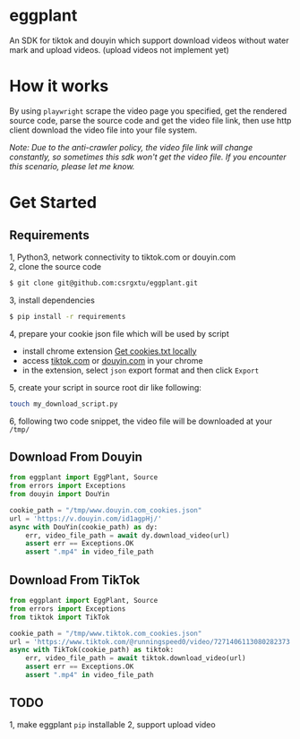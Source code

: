 # eggplant
An SDK for tiktok and douyin which support download videos without water mark and upload videos. (upload videos not implement yet)

# How it works
By using `playwright` scrape the video page you specified, get the rendered source code, parse the source code and get the video file link, then use http client download the video file into your file system.  

*Note: Due to the anti-crawler policy, the video file link will change constantly, so sometimes this sdk won't get the video file. If you encounter this scenario, please let me know.*

# Get Started
## Requirements
1, Python3, network connectivity to tiktok.com or douyin.com  
2, clone the source code
```Bash
$ git clone git@github.com:csrgxtu/eggplant.git
```
3, install dependencies
```Bash
$ pip install -r requirements
```
4, prepare your cookie json file which will be used by script  
  * install chrome extension [Get cookies.txt locally](https://chromewebstore.google.com/detail/get-cookiestxt-locally/cclelndahbckbenkjhflpdbgdldlbecc?pli=1)
  * access [tiktok.com](tiktok.com) or [douyin.com](douyin.com) in your chrome
  * in the extension, select `json` export format and then click `Export`  

5, create your script in source root dir like following:
```Bash
touch my_download_script.py
```
6, following two code snippet, the video file will be downloaded at your `/tmp/`

## Download From Douyin
```Python
from eggplant import EggPlant, Source
from errors import Exceptions
from douyin import DouYin

cookie_path = "/tmp/www.douyin.com_cookies.json"
url = 'https://v.douyin.com/id1agpHj/'
async with DouYin(cookie_path) as dy:
    err, video_file_path = await dy.download_video(url)
    assert err == Exceptions.OK
    assert ".mp4" in video_file_path
```

## Download From TikTok
```Python
from eggplant import EggPlant, Source
from errors import Exceptions
from tiktok import TikTok

cookie_path = "/tmp/www.tiktok.com_cookies.json"
url = 'https://www.tiktok.com/@runningspeed0/video/7271406113080282373'
async with TikTok(cookie_path) as tiktok:
    err, video_file_path = await tiktok.download_video(url)
    assert err == Exceptions.OK
    assert ".mp4" in video_file_path
```

## TODO
1, make eggplant `pip` installable
2, support upload video
